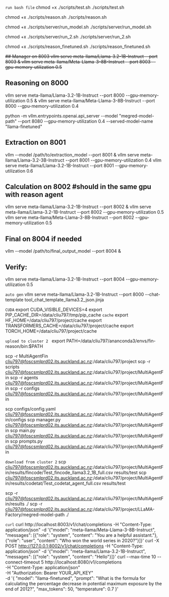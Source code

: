 

```run bash file```
chmod +x ./scripts/test.sh
./scripts/test.sh

chmod +x ./scripts/reason.sh
./scripts/reason.sh

chmod +x ./scripts/server/run_model.sh
./scripts/server/run_model.sh

chmod +x ./scripts/server/run_2.sh
./scripts/server/run_2.sh

chmod +x ./scripts/reason_finetuned.sh
./scripts/reason_finetuned.sh



~~## Manager on 8003
vllm serve meta-llama/Llama-3.2-1B-Instruct --port 8003 &
vllm serve meta-llama/Meta-Llama-3-8B-Instruct --port 8003 --gpu-memory-utilization 0.5~~
## Reasoning on 8000
vllm serve meta-llama/Llama-3.2-1B-Instruct --port 8000 --gpu-memory-utilization 0.5 &
vllm serve meta-llama/Meta-Llama-3-8B-Instruct --port 8000 --gpu-memory-utilization 0.4

python -m vllm.entrypoints.openai.api_server --model "megred-model-path" --port 8080 --gpu-memory-utilization 0.4 --served-model-name "llama-finetuned"
## Extraction on 8001
vllm --model /path/to/extraction_model --port 8001 &
vllm serve meta-llama/Llama-3.2-3B-Instruct --port 8001 --gpu-memory-utilization 0.4
vllm serve meta-llama/Llama-3.2-1B-Instruct --port 8001 --gpu-memory-utilization 0.6
## Calculation on 8002 #should in the same gpu with reason agent
vllm serve meta-llama/Llama-3.2-1B-Instruct --port 8002 &
vllm serve meta-llama/Llama-3.2-1B-Instruct --port 8002 --gpu-memory-utilization 0.5 
vllm serve meta-llama/Meta-Llama-3-8B-Instruct --port 8002 --gpu-memory-utilization 0.5
## Final on 8004 if needed
vllm --model /path/to/final_output_model --port 8004 &

## Verify:
vllm serve meta-llama/Llama-3.2-1B-Instruct --port 8004 --gpu-memory-utilization 0.5 

```auto gen```
vllm serve meta-llama/Llama-3.2-1B-Instruct --port 8000 --chat-template tool_chat_template_llama3.2_json.jinja

```CUDA```
export CUDA_VISIBLE_DEVICES=4
export PIP_CACHE_DIR=/data/cliu797/tmp/pip_cache
```cache```
export HF_HOME=/data/cliu797/project/cache
export TRANSFORMERS_CACHE=/data/cliu797/project/cache
export TORCH_HOME=/data/cliu797/project/cache

```upload to cluster 2 ```
 export PATH=/data/cliu797/ananconda3/envs/fin-reason/bin:$PATH

scp -r MultiAgentFin cliu797@foscsmlprd02.its.auckland.ac.nz:/data/cliu797/project
scp -r scripts cliu797@foscsmlprd02.its.auckland.ac.nz:/data/cliu797/project/MultiAgentFin
scp -r agents cliu797@foscsmlprd02.its.auckland.ac.nz:/data/cliu797/project/MultiAgentFin
scp -r configs cliu797@foscsmlprd02.its.auckland.ac.nz:/data/cliu797/project/MultiAgentFin

scp configs/config.yaml cliu797@foscsmlprd02.its.auckland.ac.nz:/data/cliu797/project/MultiAgentFin/configs
scp manager.py cliu797@foscsmlprd02.its.auckland.ac.nz:/data/cliu797/project/MultiAgentFin
scp main.py cliu797@foscsmlprd02.its.auckland.ac.nz:/data/cliu797/project/MultiAgentFin
scp prompts.py cliu797@foscsmlprd02.its.auckland.ac.nz:/data/cliu797/project/MultiAgentFin

```download from cluster 2```
scp cliu797@foscsmlprd02.its.auckland.ac.nz:/data/cliu797/project/MultiAgentFin/results/fincode/Test_fincode_llama3.2_1B_full.csv results/test
scp cliu797@foscsmlprd02.its.auckland.ac.nz:/data/cliu797/project/MultiAgentFin/results/codetat/Test_codetat_agent_full.csv results/test

scp -r cliu797@foscsmlprd02.its.auckland.ac.nz:/data/cliu797/project/MultiAgentFin/results ./
scp -r cliu797@foscsmlprd02.its.auckland.ac.nz:/data/cliu797/project/LLaMA-Factory/megred-model-path ./


```curl```
curl http://localhost:8003/v1/chat/completions -H "Content-Type: application/json" -d '{"model": "meta-llama/Meta-Llama-3-8B-Instruct", "messages": [{"role": "system", "content": "You are a helpful assistant."}, {"role": "user", "content": "Who won the world series in 2020?"}]}'
curl -X POST http://127.0.0.1:8002/v1/chat/completions -H "Content-Type: application/json" -d '{"model": "meta-llama/Llama-3.2-1B-Instruct", "messages": [{"role": "system", "content": "Hello"}]}'
curl --max-time 10 --connect-timeout 5 http://localhost:8080/v1/completions \
     -H "Content-Type: application/json" \
     -H "Authorization: Bearer YOUR_API_KEY" \
     -d '{
           "model": "llama-finetuned",
           "prompt": "What is the formula for calculating the percentage decrease in potential maximum exposure by the end of 2012?",
           "max_tokens": 50,
           "temperature": 0.7
         }'